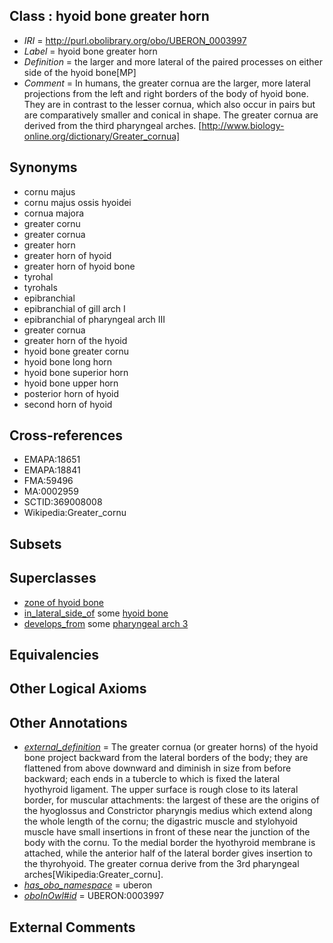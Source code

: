 
## Class : hyoid bone greater horn

 * *IRI* = http://purl.obolibrary.org/obo/UBERON_0003997
 * *Label* = hyoid bone greater horn
 * *Definition* = the larger and more lateral of the paired processes on either side of the hyoid bone[MP]
 * *Comment* = In humans, the greater cornua are the larger, more lateral projections from the left and right borders of the body of hyoid bone. They are in contrast to the lesser cornua, which also occur in pairs but are comparatively smaller and conical in shape. The greater cornua are derived from the third pharyngeal arches. [http://www.biology-online.org/dictionary/Greater_cornua]

## Synonyms

 * cornu majus
 * cornu majus ossis hyoidei
 * cornua majora
 * greater cornu
 * greater cornua
 * greater horn
 * greater horn of hyoid
 * greater horn of hyoid bone
 * tyrohal
 * tyrohals
 * epibranchial
 * epibranchial of gill arch I
 * epibranchial of pharyngeal arch III
 * greater cornua
 * greater horn of the hyoid
 * hyoid bone greater cornu
 * hyoid bone long horn
 * hyoid bone superior horn
 * hyoid bone upper horn
 * posterior horn of hyoid
 * second horn of hyoid

## Cross-references

 * EMAPA:18651
 * EMAPA:18841
 * FMA:59496
 * MA:0002959
 * SCTID:369008008
 * Wikipedia:Greater_cornu

## Subsets


## Superclasses

 * [zone of hyoid bone](../../UBERON/73/UBERON_0010273.md)
 * [in_lateral_side_of](../../BSPO/26/BSPO_0000126.md) some [hyoid bone](../../UBERON/85/UBERON_0001685.md)
 * [develops_from](../../RO/02/RO_0002202.md) some [pharyngeal arch 3](../../UBERON/14/UBERON_0003114.md)

## Equivalencies


## Other Logical Axioms


## Other Annotations

 * *[external_definition](../../UBPROP/01/UBPROP_0000001.md)* = The greater cornua (or greater horns) of the hyoid bone project backward from the lateral borders of the body; they are flattened from above downward and diminish in size from before backward; each ends in a tubercle to which is fixed the lateral hyothyroid ligament. The upper surface is rough close to its lateral border, for muscular attachments: the largest of these are the origins of the hyoglossus and Constrictor pharyngis medius which extend along the whole length of the cornu; the digastric muscle and stylohyoid muscle have small insertions in front of these near the junction of the body with the cornu. To the medial border the hyothyroid membrane is attached, while the anterior half of the lateral border gives insertion to the thyrohyoid. The greater cornua derive from the 3rd pharyngeal arches[Wikipedia:Greater_cornu].
 * *[has_obo_namespace](../../ce/oboInOwl#hasOBONamespace.md)* = uberon
 * *[oboInOwl#id](../../id/oboInOwl#id.md)* = UBERON:0003997

## External Comments

